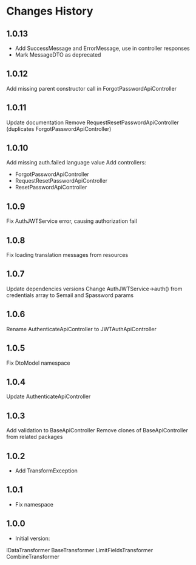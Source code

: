 # Changes History

1.0.13
------
- Add SuccessMessage and ErrorMessage, use in controller responses
- Mark MessageDTO as deprecated

1.0.12
------
Add missing parent constructor call in ForgotPasswordApiController

1.0.11
------
Update documentation
Remove RequestResetPasswordApiController (duplicates ForgotPasswordApiController)

1.0.10
------
Add missing auth.failed language value
Add controllers:
- ForgotPasswordApiController
- RequestResetPasswordApiController
- ResetPasswordApiController

1.0.9
-----
Fix AuthJWTService error, causing authorization fail

1.0.8
-----
Fix loading translation messages from resources

1.0.7
-----
Update dependencies versions
Change AuthJWTService->auth() from credentials array to $email and $password params

1.0.6
-----
Rename AuthenticateApiController to JWTAuthApiController

1.0.5
-----
Fix DtoModel namespace

1.0.4
-----
Update AuthenticateApiController

1.0.3
-----
Add validation to BaseApiController
Remove clones of BaseApiController from related packages

1.0.2
-----
- Add TransformException

1.0.1
-----
- Fix namespace

1.0.0
-----

- Initial version:

IDataTransformer
BaseTransformer
LimitFieldsTransformer
CombineTransformer
